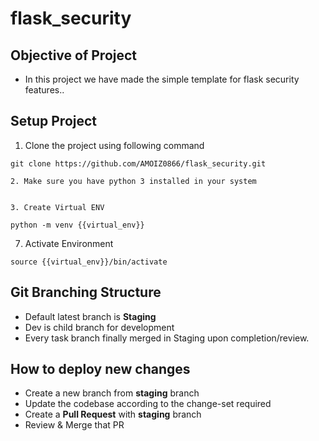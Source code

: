 # flask_security

## Objective of Project
- In this project we have made the simple template for flask security features..

## Setup Project

1. Clone the project using following command
```
git clone https://github.com/AMOIZ0866/flask_security.git

2. Make sure you have python 3 installed in your system


3. Create Virtual ENV

python -m venv {{virtual_env}}
```

7. Activate Environment
```
source {{virtual_env}}/bin/activate
```



## Git Branching Structure
- Default latest branch is **Staging**
- Dev is child branch for development
- Every task branch finally merged in Staging upon completion/review.


## How to deploy new changes
- Create a new branch from **staging** branch
- Update the codebase according to the change-set required
- Create a **Pull Request** with **staging** branch
- Review & Merge that PR
